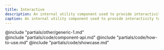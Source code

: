 ```yaml
---
title: Interactive
description: An internal utility component used to provide interactivity to other components.
caption: An internal utility component used to provide interactivity to other components.
---
```


<section data-tab="Other">
  @include "partials/other/generic-1.md"
</section>

<section data-tab="Code">
  @include "partials/code/component-api.md"
  @include "partials/code/how-to-use.md"
  @include "partials/code/showcase.md"
</section>

